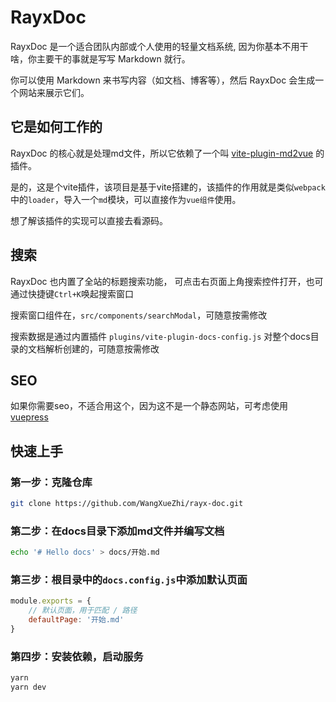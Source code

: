 # RayxDoc

RayxDoc 是一个适合团队内部或个人使用的轻量文档系统, 因为你基本不用干啥，你主要干的事就是写写 Markdown 就行。

你可以使用 Markdown 来书写内容（如文档、博客等），然后 RayxDoc 会生成一个网站来展示它们。

## 它是如何工作的

RayxDoc 的核心就是处理md文件，所以它依赖了一个叫 [vite-plugin-md2vue](https://github.com/WangXueZhi/vite-plugin-md2vue) 的插件。

是的，这是个vite插件，该项目是基于vite搭建的，该插件的作用就是类似```webpack```中的```loader```，导入一个```md```模块，可以直接作为```vue组件```使用。

想了解该插件的实现可以直接去看源码。

## 搜索

RayxDoc 也内置了全站的标题搜索功能， 可点击右页面上角搜索控件打开，也可通过快捷键```Ctrl+K```唤起搜索窗口

搜索窗口组件在，```src/components/searchModal```，可随意按需修改

搜索数据是通过内置插件 ```plugins/vite-plugin-docs-config.js``` 对整个docs目录的文档解析创建的，可随意按需修改

## SEO
如果你需要seo，不适合用这个，因为这不是一个静态网站，可考虑使用[vuepress](https://vuepress.vuejs.org/zh/)

## 快速上手

### 第一步：克隆仓库

```bash
git clone https://github.com/WangXueZhi/rayx-doc.git
```

### 第二步：在docs目录下添加md文件并编写文档

```bash
echo '# Hello docs' > docs/开始.md
```

### 第三步：根目录中的```docs.config.js```中添加默认页面

```js
module.exports = {
    // 默认页面，用于匹配 / 路径
    defaultPage: '开始.md'
}
```

### 第四步：安装依赖，启动服务

```bash
yarn
yarn dev
```